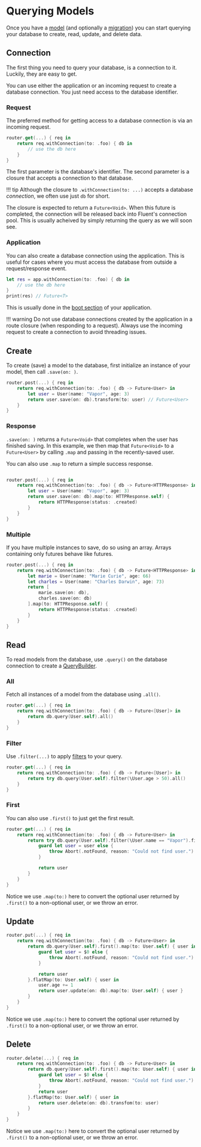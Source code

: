 # Querying Models

Once you have a [model](models.md) (and optionally a [migration](migrations.md)) you can start
querying your database to create, read, update, and delete data.

## Connection

The first thing you need to query your database, is a connection to it. Luckily, they are easy to get.

You can use either the application or an incoming request to create a database connection. You just need
access to the database identifier.

### Request

The preferred method for getting access to a database connection is via an incoming request.

```swift
router.get(...) { req in
    return req.withConnection(to: .foo) { db in
        // use the db here
    }
}
```

The first parameter is the database's identifier. The second parameter is a closure
that accepts a connection to that database.

!!! tip
    Although the closure to `.withConnection(to: ...)` accepts a database _connection_, we often use just `db` for short.

The closure is expected to return a `Future<Void>`. When this future is completed, the connection will be released
back into Fluent's connection pool. This is usually acheived by simply returning the query as we will soon see.

### Application

You can also create a database connection using the application. This is useful for cases where you must access
the database from outside a request/response event.

```swift
let res = app.withConnection(to: .foo) { db in
    // use the db here
}
print(res) // Future<T>
```

This is usually done in the [boot section](../getting-started/structure.md#boot) of your application.

!!! warning
    Do not use database connections created by the application in a route closure (when responding to a request).
    Always use the incoming request to create a connection to avoid threading issues.

## Create

To create (save) a model to the database, first initialize an instance of your model, then call `.save(on: )`.

```swift
router.post(...) { req in
    return req.withConnection(to: .foo) { db -> Future<User> in
        let user = User(name: "Vapor", age: 3)
        return user.save(on: db).transform(to: user) // Future<User>
    }
}
```

### Response

`.save(on: )` returns a `Future<Void>` that completes when the user has finished saving. In this example, we then
map that `Future<Void>` to a `Future<User>` by calling `.map` and passing in the recently-saved user.

You can also use `.map` to return a simple success response.

```swift

router.post(...) { req in
    return req.withConnection(to: .foo) { db -> Future<HTTPResponse> in
        let user = User(name: "Vapor", age: 3)
        return user.save(on: db).map(to: HTTPResponse.self) {
            return HTTPResponse(status: .created)
        }
    }
}
```

### Multiple

If you have multiple instances to save, do so using an array. Arrays containing only futures behave like futures.

```swift
router.post(...) { req in
    return req.withConnection(to: .foo) { db -> Future<HTTPResponse> in
        let marie = User(name: "Marie Curie", age: 66)
        let charles = User(name: "Charles Darwin", age: 73)
        return [
            marie.save(on: db),
            charles.save(on: db)
        ].map(to: HTTPResponse.self) {
            return HTTPResponse(status: .created)
        }
    }
}
```

## Read

To read models from the database, use `.query()` on the database connection to create a [QueryBuilder](../query-builder).

### All

Fetch all instances of a model from the database using `.all()`.

```swift
router.get(...) { req in
    return req.withConnection(to: .foo) { db -> Future<[User]> in
        return db.query(User.self).all()
    }
}
```

### Filter

Use `.filter(...)` to apply [filters](../query-builder#filters) to your query.

```swift
router.get(...) { req in
    return req.withConnection(to: .foo) { db -> Future<[User]> in
        return try db.query(User.self).filter(\User.age > 50).all()
    }
}
```

### First

You can also use `.first()` to just get the first result.

```swift
router.get(...) { req in
    return req.withConnection(to: .foo) { db -> Future<User> in
        return try db.query(User.self).filter(\User.name == "Vapor").first().map(to: User.self) { user in
            guard let user = user else {
                throw Abort(.notFound, reason: "Could not find user.")
            }

            return user
        }
    }
}
```

Notice we use `.map(to:)` here to convert the optional user returned by `.first()` to a non-optional
user, or we throw an error.

## Update

```swift
router.put(...) { req in
    return req.withConnection(to: .foo) { db -> Future<User> in
        return db.query(User.self).first().map(to: User.self) { user in
            guard let user = $0 else {
                throw Abort(.notFound, reason: "Could not find user.")
            }

            return user
        }.flatMap(to: User.self) { user in
            user.age += 1
            return user.update(on: db).map(to: User.self) { user }
        }
    }
}
```

Notice we use `.map(to:)` here to convert the optional user returned by `.first()` to a non-optional
user, or we throw an error.

## Delete
```swift
router.delete(...) { req in
    return req.withConnection(to: .foo) { db -> Future<User> in
        return db.query(User.self).first().map(to: User.self) { user in
            guard let user = $0 else {
                throw Abort(.notFound, reason: "Could not find user.")
            }
            return user
        }.flatMap(to: User.self) { user in
            return user.delete(on: db).transfom(to: user)
        }
    }
}
```

Notice we use `.map(to:)` here to convert the optional user returned by `.first()` to a non-optional
user, or we throw an error.
